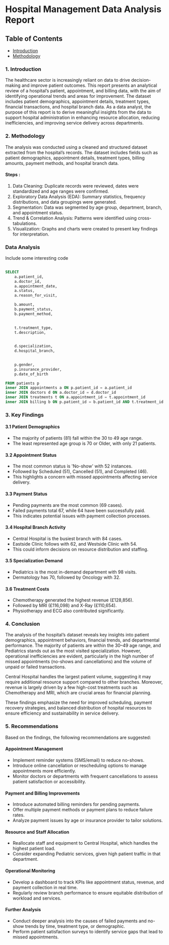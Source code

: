 # Hospital Management Data Analysis Report

## Table of Contents

- [Introduction](#Introduction)
- [Methodology](#Methodology)

### 1. Introduction

The healthcare sector is increasingly reliant on data to drive decision-making and improve patient outcomes. This report presents an analytical review of a hospital’s patient, appointment, and billing data, with the aim of identifying operational trends and areas for improvement. The dataset includes patient demographics, appointment details, treatment types, financial transactions, and hospital branch data.
As a data analyst, the purpose of this report is to derive meaningful insights from the data to support hospital administration in enhancing resource allocation, reducing inefficiencies, and improving service delivery across departments.

### 2. Methodology
The analysis was conducted using a cleaned and structured dataset extracted from the hospital’s records. The dataset includes fields such as patient demographics, appointment details, treatment types, billing amounts, payment methods, and hospital branch data.
#### Steps :

1. Data Cleaning: Duplicate records were reviewed, dates were standardized and age ranges were confirmed.
2. Exploratory Data Analysis (EDA): Summary statistics, frequency distributions, and data groupings were generated.
3. Segmentation: Data was segmented by age group, department, branch, and appointment status.
4. Trend & Correlation Analysis: Patterns were identified using cross-tabulations.
5. Visualization: Graphs and charts were created to present key findings for interpretation.

### Data Analysis
Include some interesting code 

```sql
 
SELECT 
    a.patient_id,
    a.doctor_id,
    a.appointment_date,
    a.status,
    a.reason_for_visit,

    b.amount,
    b.payment_status,
    b.payment_method,
   

    t.treatment_type,
    t.description,

    
    d.specialization,
    d.hospital_branch,

    
    p.gender,
    p.insurance_provider,
    p.date_of_birth

FROM patients p
inner JOIN appointments a ON p.patient_id = a.patient_id
inner JOIN doctors d ON a.doctor_id = d.doctor_id
inner JOIN treatments t ON a.appointment_id = t.appointment_id
inner JOIN billing b ON p.patient_id = b.patient_id AND t.treatment_id = b.treatment_id;
 ```

### 3. Key Findings
#### 3.1 Patient Demographics
- The majority of patients (81) fall within the 30 to 49 age range.
- The least represented age group is 70 or Older, with only 21 patients.

#### 3.2 Appointment Status
- The most common status is 'No-show' with 52 instances.
- Followed by Scheduled (51), Cancelled (51), and Completed (46).
- This highlights a concern with missed appointments affecting service delivery.

#### 3.3 Payment Status
- Pending payments are the most common (69 cases).
- Failed payments total 67, while 64 have been successfully paid.
- This indicates potential issues with payment collection processes.

#### 3.4 Hospital Branch Activity
- Central Hospital is the busiest branch with 84 cases.
- Eastside Clinic follows with 62, and Westside Clinic with 54.
- This could inform decisions on resource distribution and staffing.

#### 3.5 Specialization Demand
- Pediatrics is the most in-demand department with 98 visits.
- Dermatology has 70, followed by Oncology with 32.

#### 3.6 Treatment Costs
- Chemotherapy generated the highest revenue (£128,856).
- Followed by MRI (£116,098) and X-Ray (£110,654).
- Physiotherapy and ECG also contributed significantly.

### 4. Conclusion
The analysis of the hospital’s dataset reveals key insights into patient demographics, appointment behaviors, financial trends, and departmental performance. The majority of patients are within the 30–49 age range, and Pediatrics stands out as the most visited specialization. However, operational inefficiencies are evident, particularly in the high number of missed appointments (no-shows and cancellations) and the volume of unpaid or failed transactions.

Central Hospital handles the largest patient volume, suggesting it may require additional resource support compared to other branches. Moreover, revenue is largely driven by a few high-cost treatments such as Chemotherapy and MRI, which are crucial areas for financial planning.

These findings emphasize the need for improved scheduling, payment recovery strategies, and balanced distribution of hospital resources to ensure efficiency and sustainability in service delivery.

### 5. Recommendations
Based on the findings, the following recommendations are suggested:

#### Appointment Management
- Implement reminder systems (SMS/email) to reduce no-shows.
- Introduce online cancellation or rescheduling options to manage appointments more efficiently.
- Monitor doctors or departments with frequent cancellations to assess patient satisfaction or accessibility.

#### Payment and Billing Improvements
- Introduce automated billing reminders for pending payments.
- Offer multiple payment methods or payment plans to reduce failure rates.
- Analyze payment issues by age or insurance provider to tailor solutions.

#### Resource and Staff Allocation
- Reallocate staff and equipment to Central Hospital, which handles the highest patient load.
- Consider expanding Pediatric services, given high patient traffic in that department.

#### Operational Monitoring
- Develop a dashboard to track KPIs like appointment status, revenue, and payment collection in real time.
- Regularly review branch performance to ensure equitable distribution of workload and services.

#### Further Analysis
- Conduct deeper analysis into the causes of failed payments and no-show trends by time, treatment type, or demographic.
- Perform patient satisfaction surveys to identify service gaps that lead to missed appointments.




